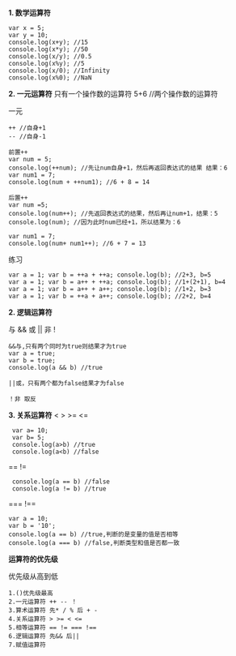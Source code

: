 **1. 数学运算符**

    var x = 5;
    var y = 10;
    console.log(x+y); //15
    console.log(x*y); //50
    console.log(x/y); //0.5
    console.log(x%y); //5
    console.log(x/0); //Infinity
    console.log(x%0); //NaN
    
**2. 一元运算符**
只有一个操作数的运算符
5+6 //两个操作数的运算符

一元
    
    ++ //自身+1
    -- //自身-1
    
    前置++
    var num = 5;
    console.log(++num); //先让num自身+1，然后再返回表达式的结果 结果：6
    var num1 = 7;
    console.log(num + ++num1); //6 + 8 = 14
    
    后置++
    var num =5;
    console.log(num++); //先返回表达式的结果，然后再让num+1，结果：5
    console.log(num); //因为此时num已经+1，所以结果为：6
    
    var num1 = 7;
    console.log(num+ num1++); //6 + 7 = 13
    
练习

    var a = 1; var b = ++a + ++a; console.log(b); //2+3, b=5
    var a = 1; var b = a++ + ++a; console.log(b); //1+(2+1), b=4
    var a = 1; var b = a++ + a++; console.log(b); //1+2, b=3
    var a = 1; var b = ++a + a++; console.log(b); //2+2, b=4
    
**2. 逻辑运算符**

与 && 或 || 非 !

    &&与,只有两个同时为true则结果才为true
    var a = true;
    var b = true;
    console.log(a && b) //true
    
    ||或，只有两个都为false结果才为false
    
    ！非 取反
 
 **3. 关系运算符**
 < > >= <=
 
     var a= 10;
     var b= 5;
     console.log(a>b) //true
     console.log(a<b) //false
 
 == !=
 
     console.log(a == b) //false
     console.log(a != b) //true

=== !==
    
    var a = 10;
    var b = '10';
    console.log(a == b) //true,判断的是变量的值是否相等
    console.log(a === b) //false,判断类型和值是否都一致
    
    
**运算符的优先级**

优先级从高到低

    1.()优先级最高
    2.一元运算符 ++ -- ！
    3.算术运算符 先* / % 后 + -
    4.关系运算符 > >= < <=
    5.相等运算符 == != === !==
    6.逻辑运算符 先&& 后||
    7.赋值运算符
